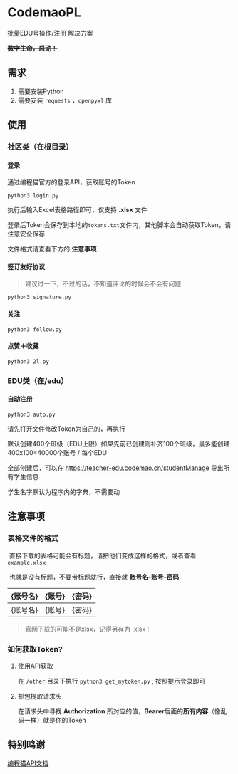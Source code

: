 # CodemaoPL

批量EDU号操作/注册 解决方案

**~~数字生命，启动！~~**

## 需求

1. 需要安装Python
2. 需要安装 `requests` ，`openpyxl` 库

## 使用

### 社区类（在根目录）

#### 登录

通过编程猫官方的登录API，获取账号的Token

`python3 login.py`

执行后输入Excel表格路径即可，仅支持 **.xlsx** 文件

登录后Token会保存到本地的`tokens.txt`文件内，其他脚本会自动获取Token，请注意安全保存

文件格式请查看下方的 **注意事项**

#### 签订友好协议

> 建议过一下，不过的话，不知道评论的时候会不会有问题

`python3 signature.py`

#### 关注

`python3 follow.py`

#### 点赞＋收藏

`python3 2l.py`

### EDU类（在/edu）

#### 自动注册

`python3 auto.py`

请先打开文件修改Token为自己的，再执行

默认创建400个班级（EDU上限）如果先前已创建则补齐100个班级，最多能创建400x100=40000个账号 / 每个EDU

全部创建后，可以在 https://teacher-edu.codemao.cn/studentManage 导出所有学生信息

学生名字默认为程序内的字典，不需要动

## 注意事项

### 表格文件的格式

​		直接下载的表格可能会有标题，请把他们变成这样的格式，或者查看 `example.xlsx`		

​		也就是没有标题，不要带标题就行，直接就 **账号名-账号-密码**

| {账号名} | {账号} | {密码} |
|:-----:|:----:|:----:|
| {账号名} | {账号} | {密码} |

> 官网下载的可能不是xlsx，记得另存为 .xlsx !

### 如何获取Token?

1. 使用API获取

    在 `/other` 目录下执行 `python3 get_mytoken.py` , 按照提示登录即可



2. 抓包提取请求头

    在请求头中寻找 **Authorization** 所对应的值，**Bearer**后面的**所有内容**（像乱码一样）就是你的Token



## 特别鸣谢

[编程猫API文档](https://api.docs.codemao.work/)

